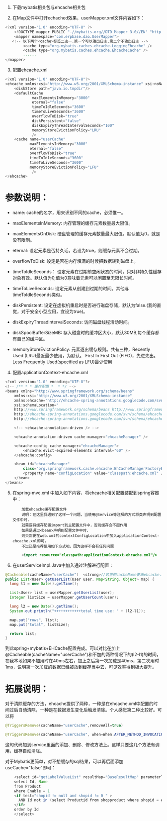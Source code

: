1. 下载mybatis相关包与ehcache相关包

2. 在Map文件中打开echached效果，userMapper.xml文件内容如下：
```java
<?xml version="1.0" encoding="UTF-8" ?>  
    <!DOCTYPE mapper PUBLIC "-//mybatis.org//DTD Mapper 3.0//EN" "http://mybatis.org/dtd/mybatis-3-mapper.dtd" >  
    <mapper namespace="com.erpbase.dao.UserMapper">  
   <!-- 以下两个<cache>标签二选一,第一个可以输出日志,第二个不输出日志 -->  
        <cache type="org.mybatis.caches.ehcache.LoggingEhcache" />  
        <cache type="org.mybatis.caches.ehcache.EhcacheCache" />  
        ......  
</mapper>
```
3. 配置ehcache.xml

```java
<?xml version="1.0" encoding="UTF-8"?>    
<ehcache xmlns:xsi="http://www.w3.org/2001/XMLSchema-instance" xsi:noNamespaceSchemaLocation="http://ehcache.org/ehcache.xsd">  
    <diskStore path="java.io.tmpdir"/>   
    <defaultCache      
            maxElementsInMemory="3000"      
            eternal="false"      
            timeToIdleSeconds="3600"      
            timeToLiveSeconds="3600"      
            overflowToDisk="true"      
            diskPersistent="false"      
            diskExpiryThreadIntervalSeconds="100"      
            memoryStoreEvictionPolicy="LRU"      
            />      
    <cache name="userCache"      
           maxElementsInMemory="3000"      
           eternal="false"      
           overflowToDisk="true"      
           timeToIdleSeconds="3600"      
           timeToLiveSeconds="3600"      
           memoryStoreEvictionPolicy="LFU"      
            />    
</ehcache>
```

# 参数说明：

- name: cache的名字，用来识别不同的cache，必须惟一。   

- maxElementsInMemory: 内存管理的缓存元素数量最大限值。   

- maxElementsOnDisk: 硬盘管理的缓存元素数量最大限值。默认值为0，就是没有限制。   

- eternal: 设定元素是否持久话。若设为true，则缓存元素不会过期。   

- overflowToDisk: 设定是否在内存填满的时候把数据转到磁盘上。

- timeToIdleSeconds： 设定元素在过期前空闲状态的时间，只对非持久性缓存对象有效。默认值为0,值为0意味着元素可以闲置至无限长时间。   

- timeToLiveSeconds: 设定元素从创建到过期的时间。其他与timeToIdleSeconds类似。   

- diskPersistent: 设定在虚拟机重启时是否进行磁盘存储，默认为false.(我的直觉，对于安全小型应用，宜设为true)。   

- diskExpiryThreadIntervalSeconds: 访问磁盘线程活动时间。   

- diskSpoolBufferSizeMB: 存入磁盘时的缓冲区大小，默认30MB,每个缓存都有自己的缓冲区。   

- memoryStoreEvictionPolicy: 元素逐出缓存规则。共有三种，Recently Used (LRU)最近最少使用，为默认。 First In First Out (FIFO)，先进先出。Less Frequently Used(specified as LFU)最少使用  

4. 配置applicationContext-ehcache.xml

```java
<?xml version="1.0" encoding="UTF-8"?>  
<!-- /** * * 缓存配置 *  * */ -->  
<beans xmlns="http://www.springframework.org/schema/beans"  
    xmlns:xsi="http://www.w3.org/2001/XMLSchema-instance"  
    xmlns:ehcache="http://ehcache-spring-annotations.googlecode.com/svn/schema/ehcache-spring"  
    xsi:schemaLocation="      
    http://www.springframework.org/schema/beans http://www.springframework.org/schema/beans/spring-beans-3.0.xsd      
    http://ehcache-spring-annotations.googlecode.com/svn/schema/ehcache-spring    
    http://ehcache-spring-annotations.googlecode.com/svn/schema/ehcache-spring/ehcache-spring-1.1.xsd">  

    <!-- <ehcache:annotation-driven /> -->  

    <ehcache:annotation-driven cache-manager="ehcacheManager" />  

    <ehcache:config cache-manager="ehcacheManager">  
        <ehcache:evict-expired-elements interval="60" />  
    </ehcache:config>  

    <bean id="ehcacheManager"  
        class="org.springframework.cache.ehcache.EhCacheManagerFactoryBean">  
        <property name="configLocation" value="classpath:ehcache.xml" />  
    </bean>  
</beans>
```
 5. 在spring-mvc.xml 中加入如下内容，将ehcache相关配置装配到spring容器中：


            加载ehcache缓存配置文件     
            说明：在这里我遇到了这样一个问题，当使用@Service等注解的方式将类声明到配置文件中时，    
            就需要将缓存配置import到主配置文件中，否则缓存会不起作用    
            如果是通过<bean>声明到配置文件中时，    
            则只需要在web.xml的contextConfigLocation中加入applicationContext-ehcache.xml即可，    
            不过还是推荐使用如下方式吧，因为这样不会有任何问题    
    ```java
        <import resource="classpath:applicationContext-ehcache.xml"/>  
    ```
 6. 在userServiceImpl.Java中加入通过注解进行配置：

 ```Java
 @Cacheable(cacheName="userCache")  <strong>//这里的cacheName要跟ehcache.xml中保持一致</strong>  
public List<User> getUserList(User user, Map<String, Object> map) {  
   long l1 = new Date().getTime();  

   List<User> list = userMapper.getUserList(user);  
   Integer listSize = userMapper.getUserCount(user);  

   long l2 = new Date().getTime();  
   System.out.println("++++++++++++total time use: " + (l2-l1));  

   map.put("rows", list);  
   map.put("total", listSize);  

   return list;  
}  
```
到此spring+mybatis+EHCache配置完成。可以对比在加上@Cacheable(cacheName="userCache")和不加的两种情况下的(l2-l1)的时间，在我本地如果不加用时在40ms左右，加上之后第一次加载是40ms，第二次用时1ms，说明第一次加载的数据已经被放到缓存当中去，可见效率得到极大提升。

# 拓展说明：

对于清除缓存的方法，ehcache提供了两种，一种是在ehcache.xml中配置的时间过后自动清除，一种是在数据发生变化后触发清除。个人感觉第二种比较好。可以将
 ```Java
@TriggersRemove(cacheName="userCache",removeAll=true)

@TriggersRemove(cacheName="userCache", when=When.AFTER_METHOD_INVOCATION, removeAll=true)
 ```
 这句代码加到service里面的添加、删除、修改方法上。这样只要这几个方法有调用，缓存自动清除。

 对于Mybatis更简单，对不想缓存的sql结果，可以再后面添加useCache="false"即可：
 ```Java
     <select id="getLabelValueList" resultMap="BaseResultMap" parameterType="com.Product" useCache="false">  
     select Id, Name  
     from Product  
     where Enable = 1  
     <if test="shopid != null and shopid != 0 " >  
       AND Id not in (select Productid from shopproduct where shopid = #{shopid})   
     </if>  
     order by Id  
     </select>  
 ```
